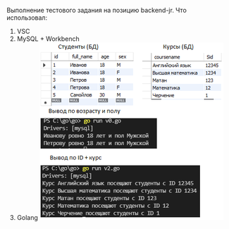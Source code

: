 Выполнение тестового задания на позицию backend-jr.
Что использовал:
1. VSC
2. MySQL + Workbench
3. Golang
![v0.png](https://github.com/RodionSV420/backend-jr/blob/main/v0.png)
